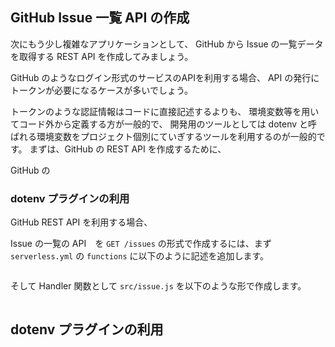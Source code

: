 ## GitHub Issue 一覧 API の作成

次にもう少し複雑なアプリケーションとして、
GitHub から Issue の一覧データを取得する REST API を作成してみましょう。

GitHub のようなログイン形式のサービスのAPIを利用する場合、
API の発行にトークンが必要になるケースが多いでしょう。

トークンのような認証情報はコードに直接記述するよりも、
環境変数等を用いてコード外から定義する方が一般的で、
開発用のツールとしては dotenv と呼ばれる環境変数をプロジェクト個別にていぎするツールを利用するのが一般的です。
まずは、GitHub の REST API を作成するために、

GitHub の

### dotenv プラグインの利用

GitHub REST API を利用する場合、


Issue の一覧の API　を `GET /issues` の形式で作成するには、まず `serverless.yml` の `functions` に以下のように記述を追加します。

```

```

そして Handler 関数として `src/issue.js` を以下のような形で作成します。

```

```

## dotenv プラグインの利用

